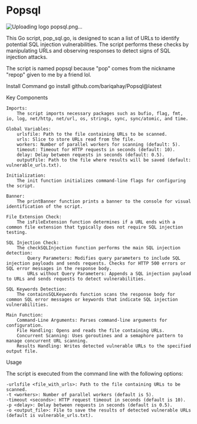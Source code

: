 # Popsql

![Uploading logo popsql.png…]()

 
This Go script, pop_sql.go, is designed to scan a list of URLs to identify potential SQL injection vulnerabilities. The script performs these checks by manipulating URLs and observing responses to detect signs of SQL injection attacks.

The script is named popsql because "pop" comes from the nickname "repop" given to me by a friend lol.

Install Command
go install github.com/bariqahay/Popsql@latest

Key Components

    Imports:
        The script imports necessary packages such as bufio, flag, fmt, io, log, net/http, net/url, os, strings, sync, sync/atomic, and time.

    Global Variables:
        urlsfile: Path to the file containing URLs to be scanned.
        urls: Slice to store URLs read from the file.
        workers: Number of parallel workers for scanning (default: 5).
        timeout: Timeout for HTTP requests in seconds (default: 10).
        delay: Delay between requests in seconds (default: 0.5).
        outputFile: Path to the file where results will be saved (default: vulnerable_urls.txt).

    Initialization:
        The init function initializes command-line flags for configuring the script.

    Banner:
        The printBanner function prints a banner to the console for visual identification of the script.

    File Extension Check:
        The isFileExtension function determines if a URL ends with a common file extension that typically does not require SQL injection testing.

    SQL Injection Check:
        The checkSQLInjection function performs the main SQL injection detection:
            Query Parameters: Modifies query parameters to include SQL injection payloads and sends requests. Checks for HTTP 500 errors or SQL error messages in the response body.
            URLs without Query Parameters: Appends a SQL injection payload to URLs and sends requests to detect vulnerabilities.

    SQL Keywords Detection:
        The containsSQLKeywords function scans the response body for common SQL error messages or keywords that indicate SQL injection vulnerabilities.

    Main Function:
        Command-Line Arguments: Parses command-line arguments for configuration.
        File Handling: Opens and reads the file containing URLs.
        Concurrent Scanning: Uses goroutines and a semaphore pattern to manage concurrent URL scanning.
        Results Handling: Writes detected vulnerable URLs to the specified output file.

Usage

The script is executed from the command line with the following options:

    -urlsfile <file_with_urls>: Path to the file containing URLs to be scanned.
    -t <workers>: Number of parallel workers (default is 5).
    -timeout <seconds>: HTTP request timeout in seconds (default is 10).
    -p <delay>: Delay between requests in seconds (default is 0.5).
    -o <output_file>: File to save the results of detected vulnerable URLs (default is vulnerable_urls.txt).
